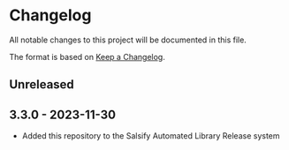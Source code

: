 # Changelog

All notable changes to this project will be documented in this file.

The format is based on [Keep a Changelog](http://keepachangelog.com/en/1.0.0/).

## Unreleased

## 3.3.0 - 2023-11-30
- Added this repository to the Salsify Automated Library Release system